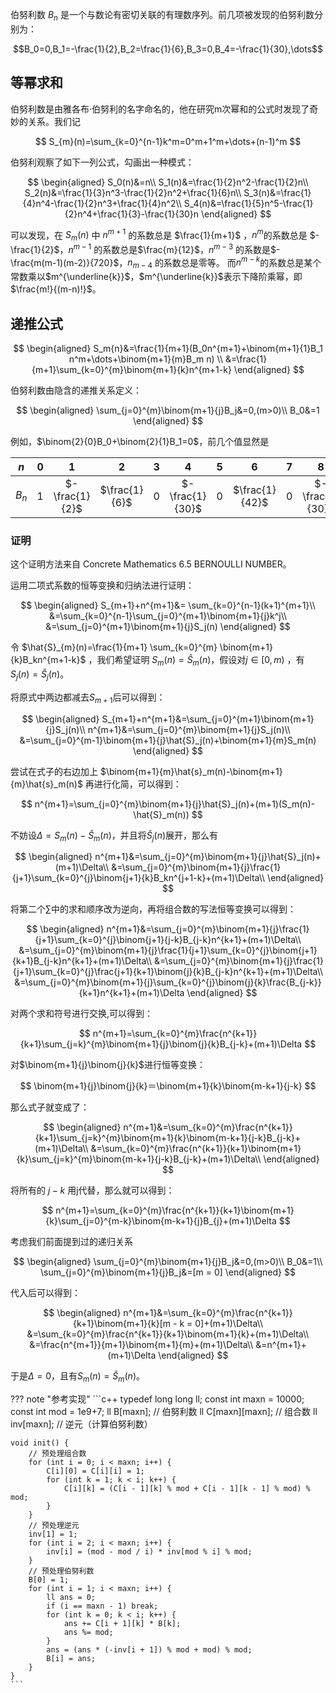 伯努利数 $B_n$ 是一个与数论有密切关联的有理数序列。前几项被发现的伯努利数分别为：

$$B_0=0,B_1=-\frac{1}{2},B_2=\frac{1}{6},B_3=0,B_4=-\frac{1}{30},\dots$$

## 等幂求和

伯努利数是由雅各布·伯努利的名字命名的，他在研究m次幂和的公式时发现了奇妙的关系。我们记

$$
S_{m}(n)=\sum_{k=0}^{n-1}k^m=0^m+1^m+\dots+(n-1)^m
$$

伯努利观察了如下一列公式，勾画出一种模式：

$$
\begin{aligned}
S_0(n)&=n\\
S_1(n)&=\frac{1}{2}n^2-\frac{1}{2}n\\
S_2(n)&=\frac{1}{3}n^3-\frac{1}{2}n^2+\frac{1}{6}n\\
S_3(n)&=\frac{1}{4}n^4-\frac{1}{2}n^3+\frac{1}{4}n^2\\
S_4(n)&=\frac{1}{5}n^5-\frac{1}{2}n^4+\frac{1}{3}-\frac{1}{30}n
\end{aligned}
$$

可以发现，在 $S_m(n)$ 中 $n^{m+1}$ 的系数总是 $\frac{1}{m+1}$ ，$n^m$的系数总是 $-\frac{1}{2}$，$n^{m-1}$ 的系数总是$\frac{m}{12}$，$n^{m-3}$ 的系数是$-\frac{m(m-1)(m-2)}{720}$，$n_{m-4}$ 的系数总是零等。
而$n^{m-k}$的系数总是某个常数乘以$m^{\underline{k}}$，$m^{\underline{k}}$表示下降阶乘幂，即$\frac{m!}{(m-n)!}$。

## 递推公式


$$
\begin{aligned}
S_m{n}&=\frac{1}{m+1}(B_0n^{m+1}+\binom{m+1}{1}B_1 n^m+\dots+\binom{m+1}{m}B_m n) \\
&=\frac{1}{m+1}\sum_{k=0}^{m}\binom{m+1}{k}n^{m+1-k}
\end{aligned}
$$

伯努利数由隐含的递推关系定义：

$$
\begin{aligned}
\sum_{j=0}^{m}\binom{m+1}{j}B_j&=0,(m>0)\\
B_0&=1
\end{aligned}
$$

例如，$\binom{2}{0}B_0+\binom{2}{1}B_1=0$，前几个值显然是

|  $n$  |  $0$  |  $1$  |  $2$  |  $3$  |  $4$  |  $5$  |  $6$  |  $7$  |  $8$  | $\dots$ |
| :-----: | :-----: | :-----: | :-----: | :-----: | :-----: | :-----: | :-----: | :-----: | :-----: | :-: |
|    $B_n$    |    $1$    |    $-\frac{1}{2}$    |    $\frac{1}{6}$    |    $0$    |    $-\frac{1}{30}$   |    $0$   |   $\frac{1}{42}$   |   $0$   |   $-\frac{1}{30}$   |   $\dots$   |

### 证明

这个证明方法来自 Concrete Mathematics 6.5 BERNOULLI NUMBER。

运用二项式系数的恒等变换和归纳法进行证明：

$$
\begin{aligned}
S_{m+1}+n^{m+1}&= \sum_{k=0}^{n-1}(k+1)^{m+1}\\
&=\sum_{k=0}^{n-1}\sum_{j=0}^{m+1}\binom{m+1}{j}k^j\\
&=\sum_{j=0}^{m+1}\binom{m+1}{j}S_j(n)
\end{aligned}
$$

令 $\hat{S}_{m}(n)=\frac{1}{m+1} \sum_{k=0}^{m} \binom{m+1}{k}B_kn^{m+1-k}$ ，我们希望证明 $S_m(n)=\hat{S}_m(n)$，假设对$j\in[0,m)$ ，有$S_j(n)=\hat{S}_j(n)$。

将原式中两边都减去$S_{m+1}$后可以得到：

$$
\begin{aligned}
S_{m+1}+n^{m+1}&=\sum_{j=0}^{m+1}\binom{m+1}{j}S_j(n)\\
n^{m+1}&=\sum_{j=0}^{m}\binom{m+1}{j}S_j(n)\\
&=\sum_{j=0}^{m-1}\binom{m+1}{j}\hat{S}_j(n)+\binom{m+1}{m}S_m(n)
\end{aligned}
$$

尝试在式子的右边加上 $\binom{m+1}{m}\hat{s}_m(n)-\binom{m+1}{m}\hat{s}_m(n)$ 再进行化简，可以得到：

$$
n^{m+1}=\sum_{j=0}^{m}\binom{m+1}{j}\hat{S}_j(n)+(m+1)(S_m(n)-\hat{S}_m(n))
$$

不妨设$\Delta = S_m(n)-\hat{S}_m(n)$，并且将$\hat{S}_j(n)$展开，那么有

$$
\begin{aligned}
n^{m+1}&=\sum_{j=0}^{m}\binom{m+1}{j}\hat{S}_j(n)+(m+1)\Delta\\
&=\sum_{j=0}^{m}\binom{m+1}{j}\frac{1}{j+1}\sum_{k=0}^{j}\binom{j+1}{k}B_kn^{j+1-k}+(m+1)\Delta\\
\end{aligned}
$$

将第二个$\sum$中的求和顺序改为逆向，再将组合数的写法恒等变换可以得到：

$$
\begin{aligned}
n^{m+1}&=\sum_{j=0}^{m}\binom{m+1}{j}\frac{1}{j+1}\sum_{k=0}^{j}\binom{j+1}{j-k}B_{j-k}n^{k+1}+(m+1)\Delta\\
&=\sum_{j=0}^{m}\binom{m+1}{j}\frac{1}{j+1}\sum_{k=0}^{j}\binom{j+1}{k+1}B_{j-k}n^{k+1}+(m+1)\Delta\\
&=\sum_{j=0}^{m}\binom{m+1}{j}\frac{1}{j+1}\sum_{k=0}^{j}\frac{j+1}{k+1}\binom{j}{k}B_{j-k}n^{k+1}+(m+1)\Delta\\
&=\sum_{j=0}^{m}\binom{m+1}{j}\sum_{k=0}^{j}\binom{j}{k}\frac{B_{j-k}}{k+1}n^{k+1}+(m+1)\Delta
\end{aligned}
$$

对两个求和符号进行交换,可以得到：

$$
n^{m+1}=\sum_{k=0}^{m}\frac{n^{k+1}}{k+1}\sum_{j=k}^{m}\binom{m+1}{j}\binom{j}{k}B_{j-k}+(m+1)\Delta
$$

对$\binom{m+1}{j}\binom{j}{k}$进行恒等变换：

$$
\binom{m+1}{j}\binom{j}{k}＝\binom{m+1}{k}\binom{m-k+1}{j-k}
$$

那么式子就变成了：

$$
\begin{aligned}
n^{m+1}&=\sum_{k=0}^{m}\frac{n^{k+1}}{k+1}\sum_{j=k}^{m}\binom{m+1}{k}\binom{m-k+1}{j-k}B_{j-k}+(m+1)\Delta\\
&=\sum_{k=0}^{m}\frac{n^{k+1}}{k+1}\binom{m+1}{k}\sum_{j=k}^{m}\binom{m-k+1}{j-k}B_{j-k}+(m+1)\Delta\\
\end{aligned}
$$

将所有的 $j-k$ 用j代替，那么就可以得到：

$$
n^{m+1}=\sum_{k=0}^{m}\frac{n^{k+1}}{k+1}\binom{m+1}{k}\sum_{j=0}^{m-k}\binom{m-k+1}{j}B_{j}+(m+1)\Delta
$$

考虑我们前面提到过的递归关系

$$
\begin{aligned}
\sum_{j=0}^{m}\binom{m+1}{j}B_j&=0,(m>0)\\
B_0&=1\\
\sum_{j=0}^{m}\binom{m+1}{j}B_j&=[m = 0]
\end{aligned}
$$

代入后可以得到：

$$
\begin{aligned}
n^{m+1}&=\sum_{k=0}^{m}\frac{n^{k+1}}{k+1}\binom{m+1}{k}[m - k = 0]+(m+1)\Delta\\
&=\sum_{k=0}^{m}\frac{n^{k+1}}{k+1}\binom{m+1}{k}+(m+1)\Delta\\
&=\frac{n^{m+1}}{m+1}\binom{m+1}{m}+(m+1)\Delta\\
&=n^{m+1}+(m+1)\Delta
\end{aligned}
$$

于是$\Delta=0$，且有$S_m(n)=\hat{S}_m(n)$。

??? note "参考实现"
    ```c++
    typedef long long ll;
    const int maxn = 10000;
    const int mod = 1e9+7;
    ll B[maxn];       // 伯努利数
    ll C[maxn][maxn]; // 组合数
    ll inv[maxn];     // 逆元（计算伯努利数）
    
    void init() {
        // 预处理组合数
        for (int i = 0; i < maxn; i++) {
            C[i][0] = C[i][i] = 1;
            for (int k = 1; k < i; k++) {
                C[i][k] = (C[i - 1][k] % mod + C[i - 1][k - 1] % mod) % mod;
            }
        }
        // 预处理逆元
        inv[1] = 1;
        for (int i = 2; i < maxn; i++) {
            inv[i] = (mod - mod / i) * inv[mod % i] % mod;
        }
        // 预处理伯努利数
        B[0] = 1;
        for (int i = 1; i < maxn; i++) {
            ll ans = 0;
            if (i == maxn - 1) break;
            for (int k = 0; k < i; k++) {
                ans += C[i + 1][k] * B[k];
                ans %= mod;
            }
            ans = (ans * (-inv[i + 1]) % mod + mod) % mod;
            B[i] = ans;
        }
    }
    ```
